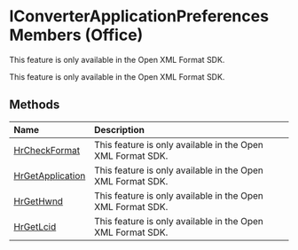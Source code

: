 
# IConverterApplicationPreferences Members (Office)
This feature is only available in the Open XML Format SDK.

This feature is only available in the Open XML Format SDK.


## Methods



|**Name**|**Description**|
|:-----|:-----|
|[HrCheckFormat](79f1b1d8-385a-3c69-c9c1-360610407f9b.md)|This feature is only available in the Open XML Format SDK.|
|[HrGetApplication](c6fbc21b-49a1-c407-b37d-bf00a4a16bba.md)|This feature is only available in the Open XML Format SDK.|
|[HrGetHwnd](1b5bf73c-c006-0452-363d-3355649b989f.md)|This feature is only available in the Open XML Format SDK.|
|[HrGetLcid](c1c14c98-ac69-554b-34b9-4d4149adc6e3.md)|This feature is only available in the Open XML Format SDK.|
